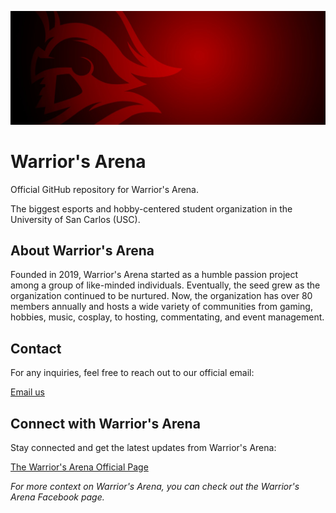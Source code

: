 ![Warrior's Arena Banner](warriors-arena-banner.jpg)

# Warrior's Arena

Official GitHub repository for Warrior's Arena.

The biggest esports and hobby-centered student organization in the University of San Carlos (USC).

## About Warrior's Arena

Founded in 2019, Warrior's Arena started as a humble passion project among a group of like-minded individuals. Eventually, the seed grew as the organization continued to be nurtured. Now, the organization has over 80 members annually and hosts a wide variety of communities from gaming, hobbies, music, cosplay, to hosting, commentating, and event management.

## Contact

For any inquiries, feel free to reach out to our official email:

[Email us](mailto:officialwarriorsarena@gmail.com)

## Connect with Warrior's Arena

Stay connected and get the latest updates from Warrior's Arena:

[The Warrior's Arena Official Page](https://www.facebook.com/uscwarriorsarena/)

_For more context on Warrior's Arena, you can check out the Warrior's Arena Facebook page._
